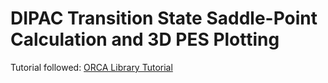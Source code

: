 # DIPAC Transition State Saddle-Point Calculation and 3D PES Plotting 

Tutorial followed: [ORCA Library Tutorial](https://sites.google.com/site/orcainputlibrary/geometry-optimizations/tutorial-saddlepoint-ts-optimization-via-relaxed-scan)



